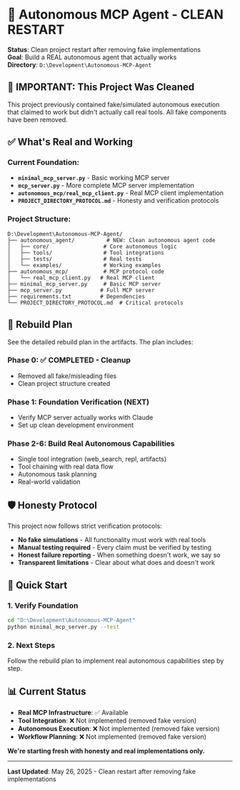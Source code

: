 # 🤖 Autonomous MCP Agent - CLEAN RESTART

**Status**: Clean project restart after removing fake implementations  
**Goal**: Build a REAL autonomous agent that actually works  
**Directory**: `D:\Development\Autonomous-MCP-Agent`

## 🚨 IMPORTANT: This Project Was Cleaned

This project previously contained fake/simulated autonomous execution that claimed to work but didn't actually call real tools. All fake components have been removed.

## ✅ What's Real and Working

### Current Foundation:
- **`minimal_mcp_server.py`** - Basic working MCP server
- **`mcp_server.py`** - More complete MCP server implementation  
- **`autonomous_mcp/real_mcp_client.py`** - Real MCP client implementation
- **`PROJECT_DIRECTORY_PROTOCOL.md`** - Honesty and verification protocols

### Project Structure:
```
D:\Development\Autonomous-MCP-Agent/
├── autonomous_agent/          # NEW: Clean autonomous agent code
│   ├── core/                 # Core autonomous logic
│   ├── tools/                # Tool integrations
│   ├── tests/                # Real tests
│   └── examples/             # Working examples
├── autonomous_mcp/           # MCP protocol code
│   └── real_mcp_client.py   # Real MCP client
├── minimal_mcp_server.py     # Basic MCP server
├── mcp_server.py            # Full MCP server
├── requirements.txt         # Dependencies
└── PROJECT_DIRECTORY_PROTOCOL.md  # Critical protocols
```

## 🔄 Rebuild Plan

See the detailed rebuild plan in the artifacts. The plan includes:

### Phase 0: ✅ COMPLETED - Cleanup
- Removed all fake/misleading files
- Clean project structure created

### Phase 1: Foundation Verification (NEXT)
- Verify MCP server actually works with Claude
- Set up clean development environment

### Phase 2-6: Build Real Autonomous Capabilities
- Single tool integration (web_search, repl, artifacts)
- Tool chaining with real data flow
- Autonomous task planning
- Real-world validation

## 🛡️ Honesty Protocol

This project now follows strict verification protocols:
- **No fake simulations** - All functionality must work with real tools
- **Manual testing required** - Every claim must be verified by testing
- **Honest failure reporting** - When something doesn't work, we say so
- **Transparent limitations** - Clear about what does and doesn't work

## 🚀 Quick Start

### 1. Verify Foundation
```bash
cd "D:\Development\Autonomous-MCP-Agent"
python minimal_mcp_server.py --test
```

### 2. Next Steps
Follow the rebuild plan to implement real autonomous capabilities step by step.

## 📊 Current Status

- **Real MCP Infrastructure**: ✅ Available
- **Tool Integration**: ❌ Not implemented (removed fake version)
- **Autonomous Execution**: ❌ Not implemented (removed fake version)
- **Workflow Planning**: ❌ Not implemented (removed fake version)

**We're starting fresh with honesty and real implementations only.**

---

**Last Updated**: May 26, 2025 - Clean restart after removing fake implementations
